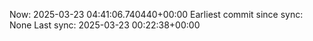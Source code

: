 Now: 2025-03-23 04:41:06.740440+00:00 Earliest commit since sync: None Last sync: 2025-03-23 00:22:38+00:00
